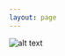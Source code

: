 ```yaml
---
layout: page
---
```


![alt text](https://www.flickr.com/photos/130067898@N07/15713446354 "Miami Flavor Logo")
